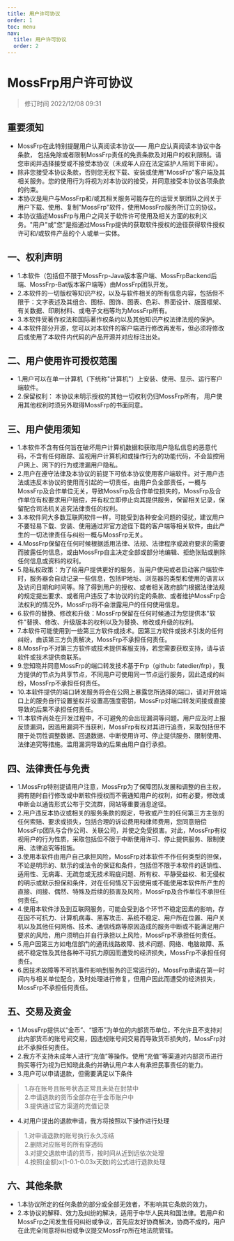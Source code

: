 ```yaml
---
title: 用户许可协议
order: 1
toc: menu
nav:
  title: 用户许可协议
  order: 2
---
```


# MossFrp用户许可协议
> 修订时间 2022/12/08 09:31

## 重要须知
- MossFrp在此特别提醒用户认真阅读本协议—— 用户应认真阅读本协议中各条款， 包括免除或者限制MossFrp责任的免责条款及对用户的权利限制。请您审阅并选择接受或不接受本协议（未成年人应在法定监护人陪同下审阅）。
- 除非您接受本协议条款，否则您无权下载、安装或使用"MossFrp"客户端及其相关服务。您的使用行为将视为对本协议的接受，并同意接受本协议各项条款的约束。
- 本协议是用户与MossFrp和/或其相关服务可能存在的运营关联团队之间关于用户下载、使用、复制"MossFrp"软件，使用MossFrp服务所订立的协议。
- 本协议描述MossFrp与用户之间关于软件许可使用及相关方面的权利义务。"用户"或"您"是指通过MossFrp提供的获取软件授权的途径获得软件授权许可和/或软件产品的个人或单一实体。

## 一、权利声明
- 1.本软件（包括但不限于MossFrp-Java版本客户端、MossFrpBackend后端、MossFrp-Bat版本客户端等）由MossFrp团队开发。
- 2.本软件的一切版权等知识产权，以及与软件相关的所有信息内容，包括但不限于：文字表述及其组合、图标、图饰、图表、色彩、界面设计、版面框架、有关数据、印刷材料、或电子文档等均为MossFrp所有。
- 3.本软件受著作权法和国际著作权条约以及其他知识产权法律法规的保护。
- 4.本软件部分开源，您可以对本软件的客户端进行修改再发布，但必须将修改后或使用了本软件内代码的产品开源并对应标注出处。

## 二、用户使用许可授权范围
- 1.用户可以在单一计算机（下统称"计算机"）上安装、使用、显示、运行客户端软件。
- 2.保留权利： 本协议未明示授权的其他一切权利仍归MossFrp所有， 用户使用其他权利时须另外取得MossFrp的书面同意。

## 三、用户使用须知
- 1.本软件不含有任何旨在破坏用户计算机数据和获取用户隐私信息的恶意代码，不含有任何跟踪、监视用户计算机和或操作行为的功能代码，不会监控用户网上、网下的行为或泄漏用户隐私。
- 2.用户在遵守法律及本协议的前提下可依本协议使用客户端软件。对于用户违法或违反本协议的使用而引起的一切责任，由用户负全部责任，一概与MossFrp及合作单位无关，导致MossFrp及合作单位损失的，MossFrp及合作单位有权要求用户赔偿，并有权立即停止向其提供服务，保留相关记录，保留配合司法机关追究法律责任的权利。
- 3.本软件同大多数互联网软件一样，可能受到各种安全问题的侵扰，建议用户不要轻易下载、安装、使用通过非官方途径下载的客户端等相关软件，由此产生的一切法律责任与纠纷一概与MossFrp无关。
- 4.MossFrp保留在任何时候根据适用法律、法规、法律程序或政府要求的需要而披露任何信息，或由MossFrp自主决定全部或部分地编辑、拒绝张贴或删除任何信息或资料的权利。
- 5.隐私权政策：为了给用户提供更好的服务，当用户使用或者启动客户端软件时，服务器会自动记录一些信息，包括IP地址、浏览器的类型和使用的语言以及访问日期和时间等。除了得到用户的授权、或者相关政府部门根据法律法规的规定提出要求、或者用户违反了本协议的约定的条款、或者维护MossFrp合法权利的情况外，MossFrp将不会泄露用户的任何使用信息。
- 6.软件的替换、修改和升级：MossFrp保留在任何时候通过为您提供本"软件"替换、修改、升级版本的权利以及为替换、修改或升级的权利。
- 7.本软件可能使用到一些第三方软件或技术。因第三方软件或技术引发的任何纠纷，由该第三方负责解决，MossFrp不承担任何责任。
- 8.MossFrp不对第三方软件或技术提供客服支持，若您需要获取支持，请与该软件或技术提供商联系。
- 9.您知晓并同意MossFrp的端口转发技术基于Frp（github: fatedier/frp），我方提供的节点为共享节点，不同用户可使用同一节点运行服务，因此造成的纠纷，MossFrp不承担任何责任。
- 10.本软件提供的端口转发服务将会在公网上暴露您所选择的端口，请对开放端口上的服务自行设置鉴权并设置高强度密钥，MossFrp对端口转发间接或直接导致的后果不承担任何责任。
- 11.本软件尚处在开发过程中，不可避免的会出现漏洞等问题。用户应及时上报反馈漏洞，因滥用漏洞不当获利，MossFrp有权对其进行追责，采取包括但不限于处罚性调整数据、回退数据、中断使用许可、停止提供服务、限制使用、法律追究等措施。滥用漏洞导致的后果由用户自行承担。

## 四、法律责任与免责
- 1.MossFrp特别提请用户注意，MossFrp为了保障团队发展和调整的自主权，拥有随时自行修改或中断软件授权而不需通知用户的权利，如有必要，修改或中断会以通告形式公布于交流群，网站等重要消息途径。
- 2.用户违反本协议或相关的服务条款的规定，导致或产生的任何第三方主张的任何索赔、要求或损失，包括合理的诉讼费用和律师费用，您同意赔偿MossFrp团队与合作公司、关联公司，并使之免受损害。对此，MossFrp有权视用户的行为性质，采取包括但不限于中断使用许可、停止提供服务、限制使用、法律追究等措施。
- 3.使用本软件由用户自己承担风险，MossFrp对本软件不作任何类型的担保，不论是明示的、默示的或法令的保证和条件，包括但不限于本软件的适销性、适用性、无病毒、无疏忽或无技术瑕疵问题、所有权、平静受益权、和无侵权的明示或默示担保和条件，对在任何情况下因使用或不能使用本软件所产生的直接、间接、偶然、特殊及后续的损害及风险，MossFrp及合作单位不承担任何责任。
- 4.使用本软件涉及到互联网服务，可能会受到各个环节不稳定因素的影响，存在因不可抗力、计算机病毒、黑客攻击、系统不稳定、用户所在位置、用户关机以及其他任何网络、技术、通信线路等原因造成的服务中断或不能满足用户要求的风险，用户须明白并自行承担以上风险，MossFrp不承担任何责任。
- 5.用户因第三方如电信部门的通讯线路故障、技术问题、网络、电脑故障、系统不稳定性及其他各种不可抗力原因而遭受的经济损失，MossFrp不承担任何责任。
- 6.因技术故障等不可抗事件影响到服务的正常运行的，MossFrp承诺在第一时间内与相关单位配合，及时处理进行修复，但用户因此而遭受的经济损失，MossFrp不承担任何责任。

## 五、交易及资金
- 1.MossFrp提供以“金币”、“银币”为单位的内部货币单位，不允许且不支持对此内部货币的账号间交易，因违规账号间交易而导致货币损失的，MossFrp对此不承担任何责任。
- 2.我方不支持未成年人进行“充值”等操作。使用“充值”等渠道对内部货币进行购买等行为视为已知晓此条约并确认用户本人有承担民事责任的能力。
- 3.用户可以申请退款，但需要满足以下条件
> 1.存在账号且账号状态正常且未处在封禁中<br>
> 2.申请退款的货币全部存在于金币账户中<br>
> 3.提供通过官方渠道的充值记录
- 4.对用户提出的退款申请，我方将按照以下操作进行处理
> 1.对申请退款的账号执行永久冻结<br>
> 2.删除对应账号的所有穿透码<br>
> 3.对提交退款申请的货币，按时间从近到远依次处理<br>
> 4.按照(金额)x(1-0.1-0.03x天数)的公式进行退款处理

## 六、其他条款
- 1.本协议所定的任何条款的部分或全部无效者，不影响其它条款的效力。
- 2.本协议的解释、效力及纠纷的解决，适用于中华人民共和国法律。若用户和MossFrp之间发生任何纠纷或争议，首先应友好协商解决，协商不成的，用户在此完全同意将纠纷或争议提交MossFrp所在地法院管辖。
